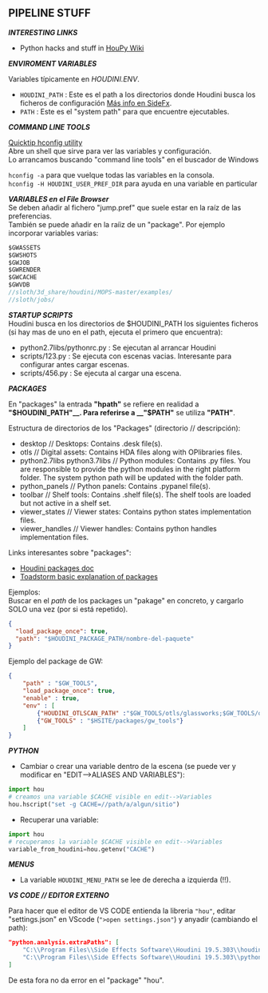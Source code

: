 ## PIPELINE STUFF   

***INTERESTING LINKS***   

- Python hacks and stuff in [HouPy Wiki](https://www.houpywiki.com)

***ENVIROMENT VARIABLES***   

Variables típicamente en *HOUDINI.ENV*.   
- `HOUDINI_PATH` : Este es el path a los directorios donde Houdini busca los ficheros de configuración [Más info en SideFx](https://www.sidefx.com/docs/houdini/basics/houdinipath.html).
- `PATH` : Este es el "system path" para que encuentre ejecutables.

***COMMAND LINE TOOLS***   
   
[Quicktip hconfig utility](https://houdinitricks.tumblr.com/post/122304825634/quicktip-hconfig-utility)   
Abre un shell que sirve para ver las variables y configuración.    
Lo arrancamos buscando "command line tools" en el buscador de Windows   

`hconfig -a` para que vuelque todas las variables en la consola.   
`hconfig -H HOUDINI_USER_PREF_DIR` para ayuda en una variable en particular   

***VARIABLES en el File Browser***   
Se deben añadir al fichero "jump.pref" que suele estar en la raíz de las preferencias.   
También se puede añadir en la raíiz de un "package".
Por ejemplo incorporar variables varias:   

```C#
$GWASSETS
$GWSHOTS
$GWJOB
$GWRENDER
$GWCACHE
$GWVDB
//sloth/3d_share/houdini/MOPS-master/examples/
//sloth/jobs/
```   

***STARTUP SCRIPTS***    
Houdini busca en los directorios de $HOUDINI_PATH los siguientes ficheros (si hay mas de uno en el path, ejecuta el primero que encuentra):   
- python2.7libs/pythonrc.py : Se ejecutan al arrancar Houdini   
- scripts/123.py : Se ejecuta con escenas vacias. Interesante para configurar antes cargar escenas.
- scripts/456.py : Se ejecuta al cargar una escena.   


***PACKAGES***   

En "packages" la entrada __"hpath"__ se refiere en realidad a __"$HOUDINI_PATH"__.   
Para referirse a __"$PATH"__ se utiliza __"PATH"__.

Estructura de directorios de los "Packages" (directorio // descripción):   
- desktop //  Desktops:  Contains .desk file(s).   
- otls // Digital assets: Contains HDA files along with OPlibraries files.
- python2.7libs python3.7libs // Python modules: Contains .py files. You are responsible to provide the python modules in the right platform folder. The system python path will be updated with the folder path.
- python_panels // Python panels: Contains .pypanel file(s).
- toolbar // Shelf tools: Contains .shelf file(s). The shelf tools are loaded but not active in a shelf set.
- viewer_states // Viewer states: Contains python states implementation files.
- viewer_handles // Viewer handles: Contains python handles implementation files.
  
Links interesantes sobre "packages":   
- [Houdini packages doc](https://www.sidefx.com/docs/houdini/ref/plugins.html)   
- [Toadstorm basic explanation of packages](https://www.toadstorm.com/blog/?p=722)   

Ejemplos:   
Buscar en el *path* de los packages un "pakage" en concreto, y cargarlo SOLO una vez (por si está repetido).   
```json
{
  "load_package_once": true,
  "path": "$HOUDINI_PACKAGE_PATH/nombre-del-paquete"
}
```
Ejemplo del package de GW:   
```json
{
	"path" : "$GW_TOOLS",
	"load_package_once": true,
	"enable" : true,
	"env" : [
		{"HOUDINI_OTLSCAN_PATH" :"$GW_TOOLS/otls/glassworks;$GW_TOOLS/otls/external;$GW_TOOLS/otls/experimental;@/otls"},
		{"GW_TOOLS" : "$HSITE/packages/gw_tools"}	
	]
}
```

***PYTHON***   

- Cambiar o crear una variable dentro de la escena (se puede ver y modificar en "EDIT-->ALIASES AND VARIABLES"):   
```python
import hou
# creamos una variable $CACHE visible en edit-->Variables
hou.hscript("set -g CACHE=//path/a/algun/sitio")
```   
- Recuperar una variable:   
```python
import hou
# recuperamos la variable $CACHE visible en edit-->Variables
variable_from_houdini=hou.getenv("CACHE")
```   


***MENUS***   

- La variable `HOUDINI_MENU_PATH` se lee de derecha a izquierda (!!).


***VS CODE // EDITOR EXTERNO***   
   
Para hacer que el editor de VS CODE entienda la libreria `"hou"`, editar "settings.json" en VScode (`">open settings.json"`) y anyadir (cambiando el path):   

```json
"python.analysis.extraPaths": [
	"C:\\Program Files\\Side Effects Software\\Houdini 19.5.303\\houdini\\python3.9libs",
	"C:\\Program Files\\Side Effects Software\\Houdini 19.5.303\\python39\\lib\\site-packages-forced"
]
```   
De esta fora no da error en el "package" "hou".
